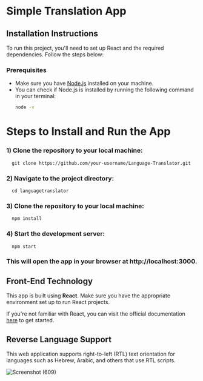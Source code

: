 # Simple Translation App

## Installation Instructions

To run this project, you'll need to set up React and the required dependencies. Follow the steps below:

### Prerequisites
- Make sure you have [Node.js](https://nodejs.org/) installed on your machine.
- You can check if Node.js is installed by running the following command in your terminal:
  ```bash
  node -v

# Steps to Install and Run the App

### 1) Clone the repository to your local machine:

      git clone https://github.com/your-username/Language-Translator.git

### 2) Navigate to the project directory:

      cd languagetranslator

### 3) Clone the repository to your local machine:

      npm install

### 4) Start the development server:

      npm start

### This will open the app in your browser at http://localhost:3000.




## Front-End Technology

This app is built using **React**. Make sure you have the appropriate environment set up to run React projects.

If you're not familiar with React, you can visit the official documentation [here](https://reactjs.org/) to get started.

## Reverse Language Support
This web application supports right-to-left (RTL) text orientation for languages such as Hebrew, Arabic, and others that use RTL scripts.


![Screenshot (609)](https://github.com/user-attachments/assets/9c87f998-4cc3-4b45-a928-451cae381b33)
